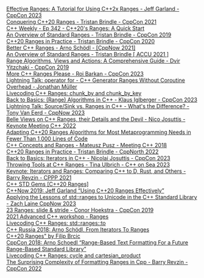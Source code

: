 [Effective Ranges: A Tutorial for Using C++2x Ranges - Jeff Garland - CppCon 2023](https://www.youtube.com/watch?v=QoaVRQvA6hI&t=2514s)<br>
[Conquering C++20 Ranges - Tristan Brindle - CppCon 2021](https://www.youtube.com/watch?v=3MBtLeyJKg0)<br>
[C++ Weekly - Ep 342 - C++20's Ranges: A Quick Start](https://www.youtube.com/watch?v=sZy9XcGHmI4&t=100s) <br>
[An Overview of Standard Ranges - Tristan Brindle - CppCon 2019](https://www.youtube.com/watch?v=SYLgG7Q5Zws&t=3446s)<br>
[C++20 Ranges in Practice - Tristan Brindle - CppCon 2020](https://www.youtube.com/watch?v=d_E-VLyUnzc&t=879s)<br>
[Better C++ Ranges - Arno Schödl - [CppNow 2021]](https://www.youtube.com/watch?v=P8VdPsLLcaE)<br>
[An Overview of Standard Ranges - Tristan Brindle [ ACCU 2021 ]](https://www.youtube.com/watch?v=d9qDEEJFwNc)<br>
[Range Algorithms, Views and Actions: A Comprehensive Guide - Dvir Yitzchaki - CppCon 2019](https://www.youtube.com/watch?v=qQtS50ZChN8&t=93s)<br>
[More C++ Ranges Please - Roi Barkan - CppCon 2023](https://www.youtube.com/watch?v=Ugb8-ig7Pnw)<br>
[Lightning Talk: operator for - C++ Generator Ranges Without Coroutine Overhead - Jonathan Müller](https://www.youtube.com/watch?v=l7ntC-Y1syY)<br>
[Livecoding C++ Ranges: chunk_by and chunk_by_key](https://www.youtube.com/watch?v=A4J7mlA4ang)<br>
[Back to Basics: (Range) Algorithms in C++ - Klaus Iglberger - CppCon 2023](https://www.youtube.com/watch?v=eJCA2fynzME&t=91s)<br>
[Lightning Talk: Source/Sink vs. Ranges in C++ - What's the Difference? - Tony Van Eerd - CppNow 2023](https://www.youtube.com/watch?v=BChyPWorFvg)<br>
[Belle Views on C++ Ranges, their Details and the Devil - Nico Josuttis - Keynote Meeting C++ 2022](https://www.youtube.com/watch?v=O8HndvYNvQ4)<br>
[Adapting C++20 Ranges Algorithms for Most Metaprogramming Needs in Fewer Than 1,000 Lines of Code](https://www.youtube.com/watch?v=69PuizjrgBM)<br>
[C++ Concepts and Ranges - Mateusz Pusz - Meeting C++ 2018](https://www.youtube.com/watch?v=pe05ZWdh0N0)<br>
[C++20 Ranges in Practice - Tristan Brindle - CppNorth 2022](https://www.youtube.com/watch?v=L0bhZp6HMDM&t=892s)<br>
[Back to Basics: Iterators in C++ - Nicolai Josuttis - CppCon 2023](https://www.youtube.com/watch?v=26aW6aBVpk0&list=PLrR3oTpJZ9Tgne4titkSAv6nNxSdkzEBq)<br>
[Throwing Tools at C++ Ranges - Tina Ulbrich - C++ on Sea 2023](https://www.youtube.com/watch?v=l8D6CAN2rCk)<br>
[Keynote: Iterators and Ranges: Comparing C++ to D, Rust, and Others - Barry Revzin - CPPP 2021](https://www.youtube.com/watch?v=95uT0RhMGwA)<br>
[C++ STD Gems [C++20 Ranges]](https://www.youtube.com/watch?v=DM9hcU8Qe04)<br>
[C++Now 2019: Jeff Garland “Using C++20 Ranges Effectively”](https://www.youtube.com/watch?v=VmWS-9idT3s&t=14s)<br>
[Applying the Lessons of std::ranges to Unicode in the C++ Standard Library - Zach Laine CppNow 2023](https://www.youtube.com/watch?v=AoLl_ZZqyOk)<br>
[23 Ranges: slide & stride - Conor Hoekstra - CppCon 2019](https://www.youtube.com/watch?v=-_lqZJK2vjI)<br>
[2021 Advanced C++ workshop - Ranges](https://www.youtube.com/watch?v=Zg9S-MVGgZs)<br>
[Livecoding C++ Ranges: std::ranges::to](https://www.youtube.com/watch?v=lU403RAZV0I)<br>
[C++ Russia 2018: Arno Schödl, From Iterators To Ranges](https://www.youtube.com/watch?v=OI0YFgEscGQ)<br>
[C++20 Ranges" by Filip Brcic](https://www.youtube.com/watch?v=gcuiHA1DhvA)<br>
[CppCon 2018: Arno Schoedl “Range-Based Text Formatting For a Future Range-Based Standard Library”](https://www.youtube.com/watch?v=uCybqSX1idU&t=611s)<br>
[Livecoding C++ Ranges: cycle and cartesian_product](https://www.youtube.com/watch?v=nxRRQy9_Nn8)<br>
[The Surprising Complexity of Formatting Ranges in Cpp - Barry Revzin - CppCon 2022](https://www.youtube.com/watch?v=EQELdyecZlU&t=1282s)<br>


